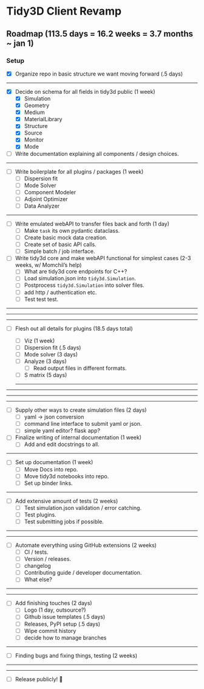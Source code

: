 # Tidy3D Client Revamp

## Roadmap (113.5 days = 16.2 weeks = 3.7 months ~ jan 1)

### Setup

- [x] Organize repo in basic structure we want moving forward (.5 days)
---
- [x] Decide on schema for all fields in tidy3d public (1 week)
	- [x] Simulation
	- [x] Geometry
	- [x] Medium
	- [x] MaterialLibrary
	- [x] Structure
	- [x] Source
	- [x] Monitor
	- [x] Mode
- [ ] Write documentation explaining all components / design choices.
---
- [ ] Write boilerplate for all plugins / packages (1 week)
	- [ ] Dispersion fit
	- [ ] Mode Solver
	- [ ] Component Modeler
	- [ ] Adjoint Optimizer
	- [ ] Data Analyzer
---
- [ ] Write emulated webAPI to transfer files back and forth (1 day)
	- [ ] Make `task` its own pydantic dataclass.
	- [ ] Create basic mock data creation.
	- [ ] Create set of basic API calls.
	- [ ] Simple batch / job interface.
- [ ] Write tidy3d core and make webAPI functional for simplest cases (2-3 weeks, w/ Momchil’s help)
	- [ ] What are tidy3d core endpoints for C++?
	- [ ] Load simulation.json into `tidy3d.Simulation`.
	- [ ] Postprocess `tidy3d.Simulation` into solver files.
	- [ ] add http / authentication etc.
	- [ ] Test test test.
---
---
---
- [ ] Flesh out all details for plugins (18.5 days total)

	- [ ] Viz (1 week)
	- [ ] Dispersion fit (.5 days)
	- [ ] Mode solver (3 days)
	- [ ] Analyze (3 days)
		- [ ] Read output files in different formats.
	- [ ] S matrix (5 days)
	---
---
---
---
- [ ] Supply other ways to create simulation files (2 days)
	- [ ] yaml -> json conversion 
	- [ ] command line interface to submit yaml or json.
	- [ ] simple yaml editor?  flask app?
- [ ] Finalize writing of internal documentation (1 week)
	- [ ] Add and edit docstrings to all.
---
- [ ] Set up documentation (1 week)
	- [ ] Move Docs into repo.
	- [ ] Move tidy3d notebooks into repo.
	- [ ] Set up binder links.
---
- [ ] Add extensive amount of tests (2 weeks)
	- [ ] Test simulation.json validation / error catching.
	- [ ] Test plugins.
	- [ ] Test submitting jobs if possible.
---
---
- [ ] Automate everything using GitHub extensions (2 weeks)
	- [ ] CI / tests.
	- [ ] Version / releases.
	- [ ] changelog
	- [ ] Contributing guide / developer documentation.
	- [ ] What else?
---
---
- [ ] Add finishing touches (2 days)
	- [ ] Logo (1 day, outsource?)
	- [ ] Github issue templates (.5 days)
	- [ ] Releases, PyPI setup (.5 days)
	- [ ] Wipe commit history
	- [ ] decide how to manage branches
---
- [ ] Finding bugs and fixing things, testing (2 weeks)
---
---
- [ ]  Release publicly! :partying_face:

